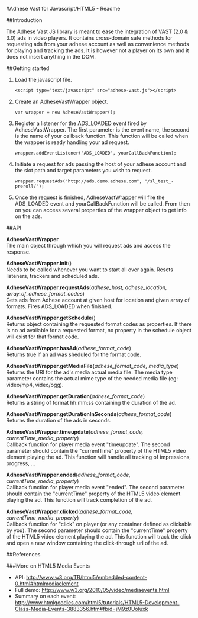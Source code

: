 #Adhese Vast for Javascript/HTML5 - Readme



##Introduction

The Adhese Vast JS library is meant to ease the integration of VAST (2.0 & 3.0) ads in video players.
It contains cross-domain safe methods for requesting ads from your adhese account as well as convenience methods for playing and tracking the ads.
It is however not a player on its own and it does not insert anything in the DOM.



##Getting started


1.	Load the javascript file.

		<script type="text/javascript" src="adhese-vast.js"></script>


2.	Create an AdheseVastWrapper object.
	
		var wrapper = new AdheseVastWrapper();


3. 	Register a listener for the ADS_LOADED event fired by AdheseVastWrapper.
	The first parameter is the event name, the second is the name of your callback function.
	This function will be called when the wrapper is ready handling your ad request.

		wrapper.addEventListener("ADS_LOADED", yourCallBackFunction);


4. 	Initiate a request for ads passing the host of your adhese account and the slot path and target parameters you wish to request.

		wrapper.requestAds("http://ads.demo.adhese.com", "/sl_test_-preroll/");


5.	Once the request is finished, AdheseVastWrapper will fire the ADS_LOADED event and yourCallBackFunction will be called.
	From then on you can access several properties of the wrapper object to get info on the ads.



##API

**AdheseVastWrapper**  
The main object through which you will request ads and access the response.

**AdheseVastWrapper.init**()  
Needs to be called whenever you want to start all over again. Resets listeners, trackers and scheduled ads.

**AdheseVastWrapper.requestAds**(*adhese_host, adhese_location, array_of_adhese_format_codes*)  
Gets ads from Adhese account at given host for location and given array of formats. Fires ADS_LOADED when finished.

**AdheseVastWrapper.getSchedule**()  
Returns object containing the requested format codes as properties. 
If there is no ad available for a requested format, no property in the schedule object will exist for that format code.

**AdheseVastWrapper.hasAd**(*adhese_format_code*)  
Returns true if an ad was sheduled for the format code.

**AdheseVastWrapper.getMediaFile**(*adhese_format_code, media_type*)  
Returns the URI for the ad's media actual media file. 
The media type parameter contains the actual mime type of the needed media file (eg: video/mp4, video/ogg).

**AdheseVastWrapper.getDuration**(*adhese_format_code*)  
Returns a string of format hh:mm:ss containing the duration of the ad.

**AdheseVastWrapper.getDurationInSeconds**(*adhese_format_code*)  
Returns the duration of the ads in seconds.

**AdheseVastWrapper.timeupdate**(*adhese_format_code, currentTime_media_property*)  
Callback function for player media event "timeupdate". 
The second parameter should contain the "currentTime" property of the HTML5 video element playing the ad.
This function will handle all tracking of impressions, progress, ...

**AdheseVastWrapper.ended**(*adhese_format_code, currentTime_media_property*)  
Callback function for player media event "ended". 
The second parameter should contain the "currentTime" property of the HTML5 video element playing the ad.
This function will track completion of the ad.

**AdheseVastWrapper.clicked**(*adhese_format_code, currentTime_media_property*)  
Callback function for "click" on player (or any container defined as clickable by you). 
The second parameter should contain the "currentTime" property of the HTML5 video element playing the ad.
This function will track the click and open a new window containing the click-through url of the ad.




##References

###More on HTML5 Media Events

- API: http://www.w3.org/TR/html5/embedded-content-0.html#htmlmediaelement
- Full demo: http://www.w3.org/2010/05/video/mediaevents.html
- Summary on each event: http://www.htmlgoodies.com/html5/tutorials/HTML5-Development-Class-Media-Events-3883356.htm#fbid=jM9z0Uoluxk


